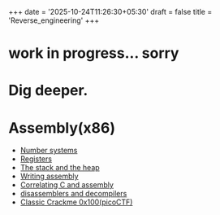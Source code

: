 +++
date = '2025-10-24T11:26:30+05:30'
draft = false
title = 'Reverse_engineering'
+++


# work in progress... sorry
# Dig deeper.



# Assembly(x86)

- [Number systems](/notes/reverse_engineering/assembly/number_system)
- [Registers](/notes/reverse_engineering/registers)
- [The stack and the heap](notes/reverse_engineering/stack_and_heap)
- [Writing assembly](notes/reverse_engineering/writing_assembly)
- [Correlating C and assembly](notes/reverse_engineering/correlating_c)
- [disassemblers and decompilers](notes/reverse_engineering/disassemblers_and_decompilers)
- [Classic Crackme 0x100(picoCTF)](/writeups/picoctf/crackme_100)
